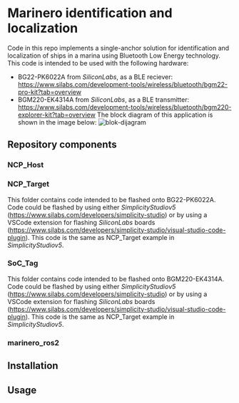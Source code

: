 # Marinero identification and localization
Code in this repo implements a single-anchor solution for identification and localization of ships in a marina using Bluetooth Low Energy technology. This code is intended to be used with the following hardware:
* BG22-PK6022A from *SiliconLabs*, as a BLE reciever: https://www.silabs.com/development-tools/wireless/bluetooth/bgm22-pro-kit?tab=overview
* BGM220-EK4314A from *SiliconLabs*, as a BLE transmitter: https://www.silabs.com/development-tools/wireless/bluetooth/bgm220-explorer-kit?tab=overview
The block diagram of this application is shown in the image below:
![blok-dijagram](https://github.com/user-attachments/assets/99051183-7484-49e9-87b9-68bd66aacce9)
## Repository components
### NCP_Host
### NCP_Target
This folder contains code intended to be flashed onto BG22-PK6022A. Code could be flashed by using either *SimplicityStudiov5* (https://www.silabs.com/developers/simplicity-studio) or by using a VSCode extension for flashing *SiliconLabs* boards (https://www.silabs.com/developers/simplicity-studio/visual-studio-code-plugin).
This code is the same as NCP_Target example in *SimplicityStudiov5*.
### SoC_Tag
This folder contains code intended to be flashed onto BGM220-EK4314A. Code could be flashed by using either *SimplicityStudiov5* (https://www.silabs.com/developers/simplicity-studio) or by using a VSCode extension for flashing *SiliconLabs* boards (https://www.silabs.com/developers/simplicity-studio/visual-studio-code-plugin).
This code is the same as NCP_Target example in *SimplicityStudiov5*.
### marinero_ros2
## Installation
## Usage
